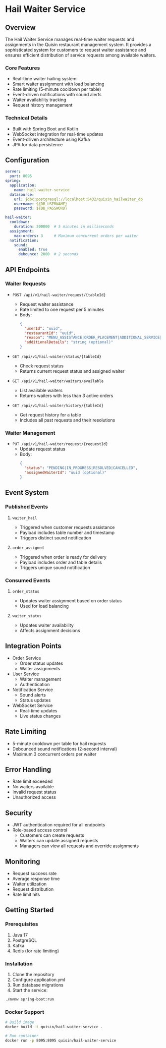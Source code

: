# Hail Waiter Service

## Overview
The Hail Waiter Service manages real-time waiter requests and assignments in the Quisin restaurant management system. It provides a sophisticated system for customers to request waiter assistance and ensures efficient distribution of service requests among available waiters.

### Core Features
- Real-time waiter hailing system
- Smart waiter assignment with load balancing
- Rate limiting (5-minute cooldown per table)
- Event-driven notifications with sound alerts
- Waiter availability tracking
- Request history management

### Technical Details
- Built with Spring Boot and Kotlin
- WebSocket integration for real-time updates
- Event-driven architecture using Kafka
- JPA for data persistence

## Configuration

```yaml
server:
  port: 8095
spring:
  application:
    name: hail-waiter-service
  datasource:
    url: jdbc:postgresql://localhost:5432/quisin_hailwaiter_db
    username: ${DB_USERNAME}
    password: ${DB_PASSWORD}

hail-waiter:
  cooldown:
    duration: 300000  # 5 minutes in milliseconds
  assignment:
    max-orders: 3     # Maximum concurrent orders per waiter
  notification:
    sound:
      enabled: true
      debounce: 2000  # 2 seconds
```

## API Endpoints

### Waiter Requests
- `POST /api/v1/hail-waiter/request/{tableId}`
  * Request waiter assistance
  * Rate limited to one request per 5 minutes
  * Body:
    ```json
    {
      "userId": "uuid",
      "restaurantId": "uuid",
      "reason": "MENU_ASSISTANCE|ORDER_PLACEMENT|ADDITIONAL_SERVICE|BILL_REQUEST|GENERAL_INQUIRY",
      "additionalDetails": "string (optional)"
    }
    ```

- `GET /api/v1/hail-waiter/status/{tableId}`
  * Check request status
  * Returns current request status and assigned waiter

- `GET /api/v1/hail-waiter/waiters/available`
  * List available waiters
  * Returns waiters with less than 3 active orders

- `GET /api/v1/hail-waiter/history/{tableId}`
  * Get request history for a table
  * Includes all past requests and their resolutions

### Waiter Management
- `PUT /api/v1/hail-waiter/request/{requestId}`
  * Update request status
  * Body:
    ```json
    {
      "status": "PENDING|IN_PROGRESS|RESOLVED|CANCELLED",
      "assignedWaiterId": "uuid (optional)"
    }
    ```

## Event System

### Published Events
1. `waiter_hail`
   - Triggered when customer requests assistance
   - Payload includes table number and timestamp
   - Triggers distinct sound notification

2. `order_assigned`
   - Triggered when order is ready for delivery
   - Payload includes order and table details
   - Triggers unique sound notification

### Consumed Events
1. `order_status`
   - Updates waiter assignment based on order status
   - Used for load balancing

2. `waiter_status`
   - Updates waiter availability
   - Affects assignment decisions

## Integration Points
- Order Service
  * Order status updates
  * Waiter assignments
- User Service
  * Waiter management
  * Authentication
- Notification Service
  * Sound alerts
  * Status updates
- WebSocket Service
  * Real-time updates
  * Live status changes

## Rate Limiting
- 5-minute cooldown per table for hail requests
- Debounced sound notifications (2-second interval)
- Maximum 3 concurrent orders per waiter

## Error Handling
- Rate limit exceeded
- No waiters available
- Invalid request status
- Unauthorized access

## Security
- JWT authentication required for all endpoints
- Role-based access control
  * Customers can create requests
  * Waiters can update assigned requests
  * Managers can view all requests and override assignments

## Monitoring
- Request success rate
- Average response time
- Waiter utilization
- Request distribution
- Rate limit hits

## Getting Started

### Prerequisites
1. Java 17
2. PostgreSQL
3. Kafka
4. Redis (for rate limiting)

### Installation
1. Clone the repository
2. Configure application.yml
3. Run database migrations
4. Start the service:
```bash
./mvnw spring-boot:run
```

### Docker Support
```bash
# Build image
docker build -t quisin/hail-waiter-service .

# Run container
docker run -p 8095:8095 quisin/hail-waiter-service
``` 